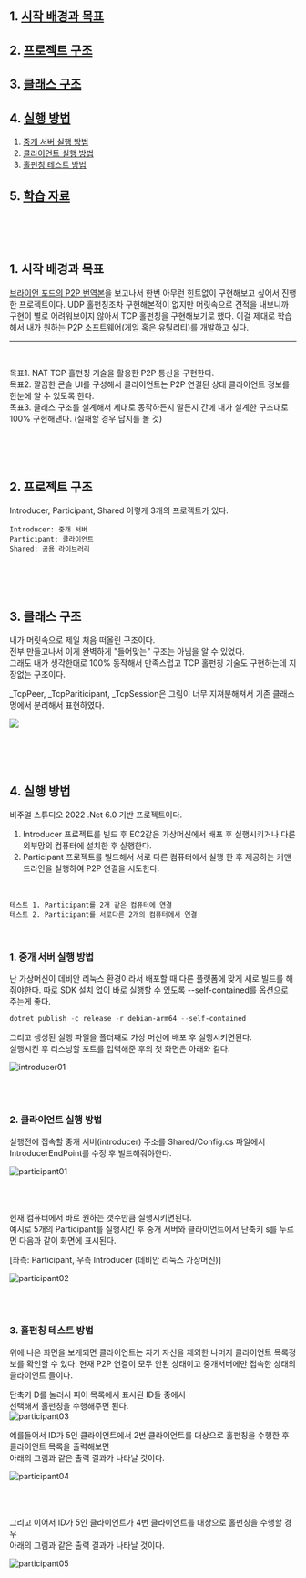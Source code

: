 ## 1. <a href="#_1" id="li_1">시작 배경과 목표</a>
## 2. <a href="#_2" id="li_2">프로젝트 구조</a>
## 3. <a href="#_3" id="li_3">클래스 구조</a>
## 4. <a href="#_4" id="li_4">실행 방법</a>
1. <a href="#_4_1" id="li_4_1">중개 서버 실행 방법</a>
2. <a href="#_4_2" id="li_4_2">클라이언트 실행 방법</a>
3. <a href="#_4_3" id="li_4_3">홀펀칭 테스트 방법</a>
## 5. <a href="#_5" id="li_5">학습 자료</a>

<br>
<br>
<br>

## 1. 시작 배경과 목표 <a href="#_1" id="_1"></a>

[브라이언 포드의 P2P 번역본](https://github.com/yjd6808/_YJD_BF_p2pnat)을 보고나서 한번 아무런 힌트없이 구현해보고 싶어서 진행한 
프로젝트이다. UDP 홀펀칭조차 구현해본적이 없지만 머릿속으로 견적을 내보니까 구현이 별로 어려워보이지 않아서 TCP 홀펀칭을 구현해보기로 했다. 이걸 제대로 학습해서 내가 원하는 P2P 소프트웨어(게임 혹은 유틸리티)를 개발하고 싶다.

---

<br>

목표1. NAT TCP 홀펀칭 기술을 활용한 P2P 통신을 구현한다.  
목표2. 깔끔한 콘솔 UI를 구성해서 클라이언트는 P2P 연결된 상대 클라이언트 정보를 한눈에 알 수 있도록 한다.  
목표3. 클래스 구조를 설계해서 제대로 동작하든지 말든지 간에 내가 설계한 구조대로 100% 구현해낸다. (실패할 경우 답지를 볼 것)  


<br>
<br>
<br>

## 2. 프로젝트 구조 <a href="#_2" id="_2"></a>

Introducer, Participant, Shared 이렇게 3개의 프로젝트가 있다.  

    Introducer: 중개 서버
    Participant: 클라이언트
    Shared: 공용 라이브러리


<br>
<br>
<br>

## 3. 클래스 구조 <a href="#_3" id="_3"></a>

내가 머릿속으로 제일 처음 떠올린 구조이다.  
전부 만들고나서 이게 완벽하게 "들어맞는" 구조는 아님을 알 수 있었다.  
그래도 내가 생각한대로 100% 동작해서 만족스럽고 TCP 홀펀칭 기술도 구현하는데 지장없는 구조이다.

_TcpPeer, _TcpPariticipant, _TcpSession은 그림이 너무 지져분해져서 기존 클래스명에서 분리해서 표현하였다.


![](./Documents/Images/class_structure.png)



<br>
<br>
<br>

## 4. 실행 방법 <a href="#_4" id="_4"></a>

비주얼 스튜디오 2022 .Net 6.0 기반 프로젝트이다.  

1. Introducer 프로젝트를 빌드 후 EC2같은 가상머신에서 배포 후 실행시키거나 다른 외부망의 컴퓨터에 설치한 후 실행한다.
2. Participant 프로젝트를 빌드해서 서로 다른 컴퓨터에서 실행 한 후 제공하는 커맨드라인을 실행하여 P2P 연결을 시도한다.

<br>
    
    테스트 1. Participant를 2개 같은 컴퓨터에 연결
    테스트 2. Participant를 서로다른 2개의 컴퓨터에서 연결

<br>

### 1. <b>중개 서버 실행 방법</b><a href="#_4_1" id="_4_1"></a>

난 가상머신이 데비안 리눅스 환경이라서 배포할 때 다른 플랫폼에 맞게 새로 빌드를 해줘야한다. 따로 SDK 설치 없이 바로 실행할 수 있도록 --self-contained를 옵션으로 주는게 좋다.

```powershell
dotnet publish -c release -r debian-arm64 --self-contained
```

그리고 생성된 실행 파일을 폴더째로 가상 머신에 배포 후 실행시키면된다.  
실행시킨 후 리스닝할 포트를 입력해준 후의 첫 화면은 아래와 같다.

![introducer01](./Documents/Images/introducer01.png)


<br>
<br>


### 2. <b>클라이언트 실행 방법</b><a href="#_4_2" id="_4_2"></a>

실행전에 접속할 중개 서버(introducer) 주소를 Shared/Config.cs 파일에서  
IntroducerEndPoint를 수정 후 빌드해줘야한다.

![participant01](./Documents/Images/participant01.png)

<br>
<br>

현재 컴퓨터에서 바로 원하는 갯수만큼 실행시키면된다.  
예시로 5개의 Participant를 실행시킨 후 중개 서버와 클라이언트에서 단축키 s를 누르면 다음과 같이 화면에 표시된다.

[좌측: Participant, 우측 Introducer (데비안 리눅스 가상머신)]

![participant02](./Documents/Images/participant02.png)

<br>
<br>

### 3. <b>홀펀칭 테스트 방법</b><a href="#_4_3" id="_4_3"></a>

위에 나온 화면을 보게되면 클라이언트는 자기 자신을 제외한 나머지 클라이언트 목록정보를 확인할 수 있다. 현재 P2P 연결이 모두 안된 상태이고 중개서버에만 접속한 상태의 클라이언트 들이다.

단축키 D를 눌러서 피어 목록에서 표시된 ID들 중에서   
선택해서 홀펀칭을 수행해주면 된다.  
![participant03](./Documents/Images/participant03.png)

예를들어서 ID가 5인 클라이언트에서 2번 클라이언트를 대상으로 홀펀칭을 수행한 후 클라이언트 목록을 출력해보면  
아래의 그림과 같은 출력 결과가 나타날 것이다.

![participant04](./Documents/Images/participant04.png)

<br>
<br>

그리고 이어서 ID가 5인 클라이언트가 4번 클라이언트를 대상으로
홀펀칭을 수행할 경우  
아래의 그림과 같은 출력 결과가 나타날 것이다.

![participant05](./Documents/Images/participant05.png)

<br>
<br>
<br>
<br>

